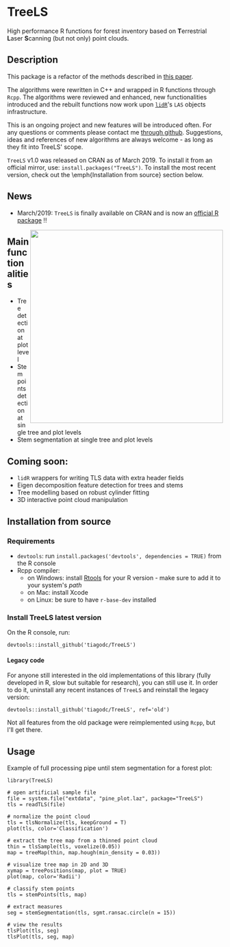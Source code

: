 # TreeLS

High performance R functions for forest inventory based on **T**errestrial **L**aser **S**canning (but not only) point clouds.

## Description

This package is a refactor of the methods described in [this paper](https://doi.org/10.1016/j.compag.2017.10.019).

The algorithms were rewritten in C++ and wrapped in R functions through `Rcpp`. The algorithms were reviewed and enhanced, new functionalities introduced and the rebuilt functions now work upon [`lidR`](https://github.com/Jean-Romain/lidR/)'s `LAS` objects infrastructure.

This is an ongoing project and new features will be introduced often. For any questions or comments please contact me [through github](https://github.com/tiagodc/TreeLS). Suggestions, ideas and references of new algorithms are always welcome - as long as they fit into TreeLS' scope.

`TreeLS` v1.0 was released on CRAN as of March 2019. To install it from an official mirror, use: `install.packages("TreeLS")`. To install the most recent version, check out the \emph{Installation from source} section below.

## News

- March/2019: `TreeLS` is finally available on CRAN and is now an [official R package](https://cran.r-project.org/web/packages/TreeLS/TreeLS.pdf) !!

<img align="right" height="450" src="https://raw.githubusercontent.com/tiagodc/Scripts/master/animations/treedt.gif">

## Main functionalities

- Tree detection at plot level
- Stem points detection at single tree and plot levels
- Stem segmentation at single tree and plot levels

## Coming soon:
- `lidR` wrappers for writing TLS data with extra header fields
- Eigen decomposition feature detection for trees and stems
- Tree modelling based on robust cylinder fitting
- 3D interactive point cloud manipulation

## Installation from source

### Requirements
- `devtools`: run `install.packages('devtools', dependencies = TRUE)` from the R console
- Rcpp compiler:
    - on Windows: install [Rtools](https://cran.r-project.org/bin/windows/Rtools/) for your R version - make sure to add it to your system's *path*
    - on Mac: install Xcode
    - on Linux: be sure to have `r-base-dev` installed

### Install TreeLS latest version

On the R console, run:
```
devtools::install_github('tiagodc/TreeLS')
```

#### Legacy code

For anyone still interested in the old implementations of this library (fully developed in R, slow but suitable for research), you can still use it. In order to do it, uninstall any recent instances of `TreeLS` and reinstall the legacy version:
```
devtools::install_github('tiagodc/TreeLS', ref='old')
```
Not all features from the old package were reimplemented using `Rcpp`, but I'll get there.

## Usage

Example of full processing pipe until stem segmentation for a forest plot:
```
library(TreeLS)

# open artificial sample file
file = system.file("extdata", "pine_plot.laz", package="TreeLS")
tls = readTLS(file)

# normalize the point cloud
tls = tlsNormalize(tls, keepGround = T)
plot(tls, color='Classification')

# extract the tree map from a thinned point cloud
thin = tlsSample(tls, voxelize(0.05))
map = treeMap(thin, map.hough(min_density = 0.03))

# visualize tree map in 2D and 3D
xymap = treePositions(map, plot = TRUE)
plot(map, color='Radii')

# classify stem points
tls = stemPoints(tls, map)

# extract measures
seg = stemSegmentation(tls, sgmt.ransac.circle(n = 15))

# view the results
tlsPlot(tls, seg)
tlsPlot(tls, seg, map)

```
